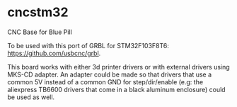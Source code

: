 # cncstm32
CNC Base for Blue Pill

To be used with this port of GRBL for STM32F103F8T6: https://github.com/usbcnc/grbl.

This board works with either 3d printer drivers or with external drivers using MKS-CD adapter.
An adapter could be made so that drivers that use a common 5V instead of a common GND for step/dir/enable (e.g: the aliexpress TB6600 drivers that come in a black aluminum enclosure) could be used as well.

